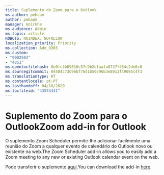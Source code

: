 ```yaml
---
title: Suplemento do Zoom para o Outlook
ms.author: pebaum
author: pebaum
manager: mnirkhe
ms.audience: Admin
ms.topic: article
ROBOTS: NOINDEX, NOFOLLOW
localization_priority: Priority
ms.collection: Adm_O365
ms.custom:
- "9002503"
- "4851"
ms.openlocfilehash: 8e0fc4b89816c57c9b2efaafa8737f454c2de6c0
ms.sourcegitcommit: 04484c73b96bf76d1b50796b3e8913f49095c4f3
ms.translationtype: HT
ms.contentlocale: pt-PT
ms.lasthandoff: 04/18/2020
ms.locfileid: "43553431"
---
```

# <a name="zoom-add-in-for-outlook"></a><span data-ttu-id="d5144-102">Suplemento do Zoom para o Outlook</span><span class="sxs-lookup"><span data-stu-id="d5144-102">Zoom add-in for Outlook</span></span>

<span data-ttu-id="d5144-103">O suplemento Zoom Scheduler permite-lhe adicionar facilmente uma reunião do Zoom a qualquer evento de calendário do Outlook novo ou existente na web.</span><span class="sxs-lookup"><span data-stu-id="d5144-103">The Zoom Scheduler add-in allows you to easily add a Zoom meeting to any new or existing Outlook calendar event on the web.</span></span>

<span data-ttu-id="d5144-104">Pode transferir o suplemento [aqui](https://go.microsoft.com/fwlink/?linkid=2126413).</span><span class="sxs-lookup"><span data-stu-id="d5144-104">You can download the add-in [here](https://go.microsoft.com/fwlink/?linkid=2126413).</span></span>
 